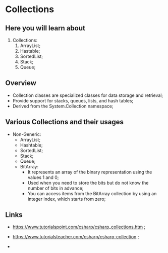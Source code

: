# Collections

## Here you will learn about

1. Collections:
   1. ArrayList;
   2. Hastable;
   3. SortedList;
   4. Stack;
   5. Queue;

## Overview

- Collection classes are specialized classes for data storage and retrieval;
- Provide support for stacks, queues, lists, and hash tables;
- Derived from the System.Collection namespace;

## Various Collections and their usages

- Non-Generic:
  - ArrayList;
  - Hashtable;
  - SortedList;
  - Stack;
  - Queue;
  - BitArray:
    - It represents an array of the binary representation using the values 1 and 0;
    - Used when you need to store the bits but do not know the number of bits in advance;
    - You can access items from the BitArray collection by using an integer index, which starts from zero;

## Links

- <https://www.tutorialspoint.com/csharp/csharp_collections.htm> ;
- <https://www.tutorialsteacher.com/csharp/csharp-collection> ;

-
